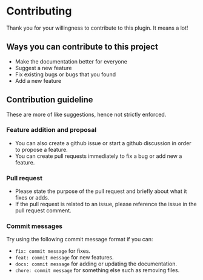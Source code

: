 # Contributing

Thank you for your willingness to contribute to this plugin. It means a lot!

## Ways you can contribute to this project

- Make the documentation better for everyone
- Suggest a new feature
- Fix existing bugs or bugs that you found
- Add a new feature

## Contribution guideline

These are more of like suggestions, hence not strictly enforced.

### Feature addition and proposal

- You can also create a github issue or start a github discussion in order to propose a feature.
- You can create pull requests immediately to fix a bug or add new a feature.

### Pull request

- Please state the purpose of the pull request and briefly about what it fixes or adds.
- If the pull request is related to an issue, please reference the issue in the pull request comment.

### Commit messages

Try using the following commit message format if you can:

- `fix: commit message` for fixes.
- `feat: commit message` for new features.
- `docs: commit message` for adding or updating the documentation.
- `chore: commit message` for something else such as removing files.
